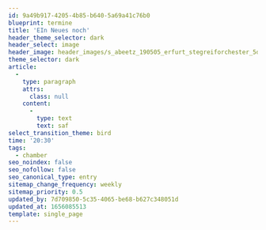 ```yaml
---
id: 9a49b917-4205-4b85-b640-5a69a41c76b0
blueprint: termine
title: 'EIn Neues noch'
header_theme_selector: dark
header_select: image
header_image: header_images/s_abeetz_190505_erfurt_stegreiforchester_5d3_9590.-cinematic.jpg
theme_selector: dark
article:
  -
    type: paragraph
    attrs:
      class: null
    content:
      -
        type: text
        text: saf
select_transition_theme: bird
time: '20:30'
tags:
  - chamber
seo_noindex: false
seo_nofollow: false
seo_canonical_type: entry
sitemap_change_frequency: weekly
sitemap_priority: 0.5
updated_by: 7d709850-5c35-4065-be68-b627c348051d
updated_at: 1656085513
template: single_page
---
```

